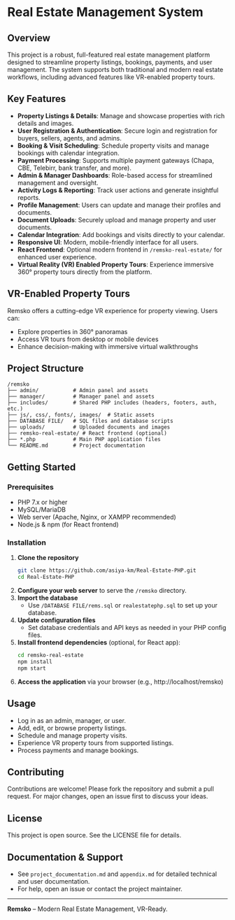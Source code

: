 # Real Estate Management System

## Overview
This project is a robust, full-featured real estate management platform designed to streamline property listings, bookings, payments, and user management. The system supports both traditional and modern real estate workflows, including advanced features like VR-enabled property tours.

## Key Features
- **Property Listings & Details**: Manage and showcase properties with rich details and images.
- **User Registration & Authentication**: Secure login and registration for buyers, sellers, agents, and admins.
- **Booking & Visit Scheduling**: Schedule property visits and manage bookings with calendar integration.
- **Payment Processing**: Supports multiple payment gateways (Chapa, CBE, Telebirr, bank transfer, and more).
- **Admin & Manager Dashboards**: Role-based access for streamlined management and oversight.
- **Activity Logs & Reporting**: Track user actions and generate insightful reports.
- **Profile Management**: Users can update and manage their profiles and documents.
- **Document Uploads**: Securely upload and manage property and user documents.
- **Calendar Integration**: Add bookings and visits directly to your calendar.
- **Responsive UI**: Modern, mobile-friendly interface for all users.
- **React Frontend**: Optional modern frontend in `/remsko-real-estate/` for enhanced user experience.
- **Virtual Reality (VR) Enabled Property Tours**: Experience immersive 360° property tours directly from the platform.

## VR-Enabled Property Tours
Remsko offers a cutting-edge VR experience for property viewing. Users can:
- Explore properties in 360° panoramas
- Access VR tours from desktop or mobile devices
- Enhance decision-making with immersive virtual walkthroughs

## Project Structure
```
/remsko
├── admin/           # Admin panel and assets
├── manager/         # Manager panel and assets
├── includes/        # Shared PHP includes (headers, footers, auth, etc.)
├── js/, css/, fonts/, images/  # Static assets
├── DATABASE FILE/   # SQL files and database scripts
├── uploads/         # Uploaded documents and images
├── remsko-real-estate/ # React frontend (optional)
├── *.php            # Main PHP application files
└── README.md        # Project documentation
```

## Getting Started
### Prerequisites
- PHP 7.x or higher
- MySQL/MariaDB
- Web server (Apache, Nginx, or XAMPP recommended)
- Node.js & npm (for React frontend)

### Installation
1. **Clone the repository**
   ```sh
   git clone https://github.com/asiya-km/Real-Estate-PHP.git
   cd Real-Estate-PHP
   ```
2. **Configure your web server** to serve the `/remsko` directory.
3. **Import the database**
   - Use `/DATABASE FILE/rems.sql` or `realestatephp.sql` to set up your database.
4. **Update configuration files**
   - Set database credentials and API keys as needed in your PHP config files.
5. **Install frontend dependencies** (optional, for React app):
   ```sh
   cd remsko-real-estate
   npm install
   npm start
   ```
6. **Access the application** via your browser (e.g., http://localhost/remsko)

## Usage
- Log in as an admin, manager, or user.
- Add, edit, or browse property listings.
- Schedule and manage property visits.
- Experience VR property tours from supported listings.
- Process payments and manage bookings.

## Contributing
Contributions are welcome! Please fork the repository and submit a pull request. For major changes, open an issue first to discuss your ideas.

## License
This project is open source. See the LICENSE file for details.

## Documentation & Support
- See `project_documentation.md` and `appendix.md` for detailed technical and user documentation.
- For help, open an issue or contact the project maintainer.

---
**Remsko** – Modern Real Estate Management, VR-Ready. 
